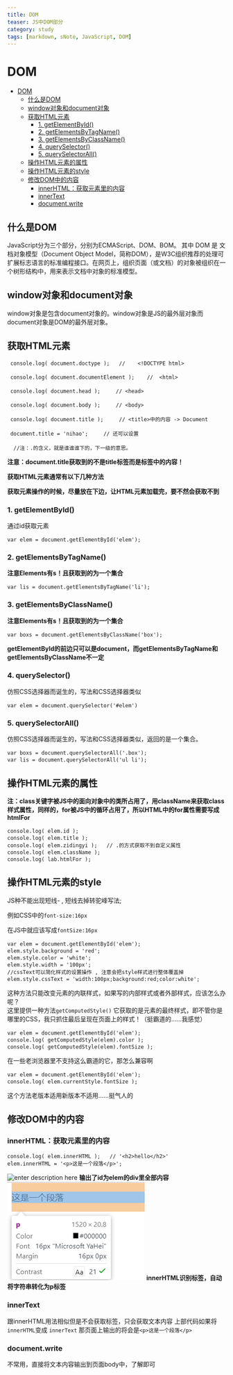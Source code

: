 ```yaml
---
title: DOM
teaser: JS中DOM部分
category: study
tags: [markdown, sNote, JavaScript, DOM]
---
```

# DOM

* [DOM](#dom)
	* [什么是DOM](#什么是dom)
	* [window对象和document对象](#window对象和document对象)
	* [获取HTML元素](#获取html元素)
		* [1. getElementById()](#1-getelementbyid)
		* [2. getElementsByTagName()](#2-getelementsbytagname)
		* [3. getElementsByClassName()](#3-getelementsbyclassname)
		* [4. querySelector()](#4-queryselector)
		* [5. querySelectorAll()](#5-queryselectorall)
	* [操作HTML元素的属性](#操作html元素的属性)
	* [操作HTML元素的style](#操作html元素的style)
	* [修改DOM中的内容](#修改dom中的内容)
		* [innerHTML：获取元素里的内容](#innerhtml获取元素里的内容)
		* [innerText](#innertext)
		* [document.write](#documentwrite)

## 什么是DOM
JavaScript分为三个部分，分别为ECMAScript、DOM、BOM。
其中	DOM 是 文档对象模型（Document Object Model，简称DOM），是W3C组织推荐的处理可扩展标志语言的标准编程接口。在网页上，组织页面（或文档）的对象被组织在一个树形结构中，用来表示文档中对象的标准模型。

## window对象和document对象
window对象是包含document对象的。window对象是JS的最外层对象而document对象是DOM的最外层对象。

## 获取HTML元素

```
 console.log( document.doctype );   //    <!DOCTYPE html>
    
 console.log( document.documentElement );    //  <html>

 console.log( document.head );     // <head>

 console.log( document.body );     // <body>

 console.log( document.title );     // <title>中的内容 -> Document

 document.title = 'nihao';     // 还可以设置

  //注：.的含义，就是谁谁谁下的，下一级的意思。

```

**注意：document.title获取到的不是title标签而是标签中的内容！**  

**获取HTML元素通常有以下几种方法**

**获取元素操作的时候，尽量放在下边，让HTML元素加载完，要不然会获取不到**

### 1. getElementById()
通过id获取元素

```
var elem = document.getElementById('elem'); 
```

### 2. getElementsByTagName()

**注意Elements有s！且获取到的为一个集合**

```
var lis = document.getElementsByTagName('li');
```

### 3. getElementsByClassName()

**注意Elements有s！且获取到的为一个集合**

```
var boxs = document.getElementsByClassName('box');  
```

**getElementById的前边只可以是document，而getElementsByTagName和getElementsByClassName不一定**

### 4. querySelector()
仿照CSS选择器而诞生的，写法和CSS选择器类似

```
var elem = document.querySelector('#elem')
```

### 5. querySelectorAll()
仿照CSS选择器而诞生的，写法和CSS选择器类似，返回的是一个集合。

```
var boxs = document.querySelectorAll('.box'); 
var lis = document.querySelectorAll('ul li');  
```

## 操作HTML元素的属性

**注：class关键字被JS中的面向对象中的类所占用了，用className来获取class样式属性，同样的，for被JS中的循环占用了，所以HTML中的for属性需要写成htmlFor**

```
console.log( elem.id );
console.log( elem.title );
console.log( elem.zidingyi );   // .的方式获取不到自定义属性
console.log( elem.className ); 
console.log( lab.htmlFor );
```

## 操作HTML元素的style
JS种不能出现短线- , 短线去掉转驼峰写法;

例如CSS中的```font-size:16px```

在JS中就应该写成```fontSize:16px```

```
var elem = document.getElementById('elem');     
elem.style.background = 'red';
elem.style.color = 'white';
elem.style.width = '100px'; 
//cssText可以简化样式的设置操作 , 注意会把style样式进行整体覆盖掉
elem.style.cssText = 'width:100px;background:red;color:white';
```
这种方法只能改变元素的内联样式，如果写的内部样式或者外部样式，应该怎么办呢？  
这里提供一种方法```getComputedStyle()```  它获取的是元素的最终样式，即不管你是哪里的CSS，我只抓住最后呈现在页面上的样式！（挺霸道的……我感觉）

```
var elem = document.getElementById('elem');
console.log( getComputedStyle(elem).color );
console.log( getComputedStyle(elem).fontSize );
```

在一些老浏览器里不支持这么霸道的它，那怎么兼容啊

```
var elem = document.getElementById('elem');
console.log( elem.currentStyle.fontSize );
```

这个方法老版本适用新版本不适用……挺气人的

## 修改DOM中的内容

### innerHTML：获取元素里的内容

```
console.log( elem.innerHTML );   // '<h2>hello</h2>'
elem.innerHTML = '<p>这是一个段落</p>'; 
```

![enter description here](/images/inner控制台_1.png)
**输出了id为elem的div里全部内容**
![](/images/inner页面变化.png)
**innerHTML识别标签，自动将字符串转化为p标签**

### innerText
跟innerHTML用法相似但是不会获取标签，只会获取文本内容
上部代码如果将```innerHTML```变成 ```innerText``` 那页面上输出的将会是```<p>这是一个段落</p>```

### document.write
不常用，直接将文本内容输出到页面body中，了解即可

